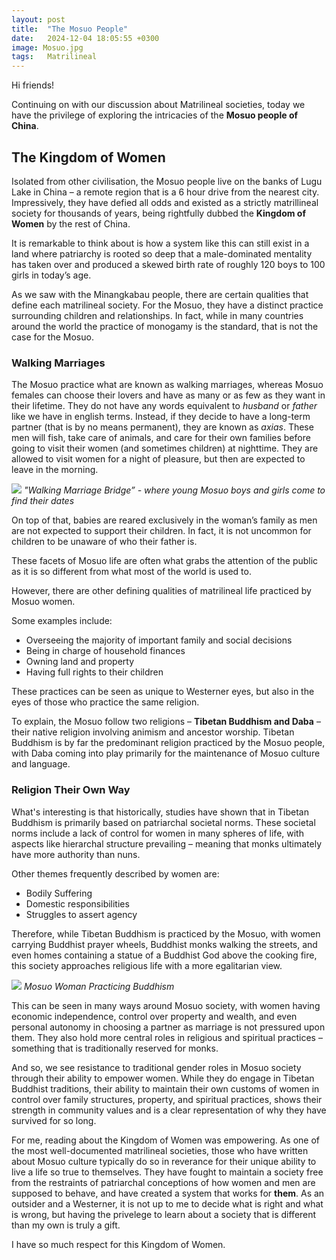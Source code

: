 ```yaml
---
layout: post
title:  "The Mosuo People"
date:   2024-12-04 18:05:55 +0300
image: Mosuo.jpg
tags:   Matrilineal
---
```

Hi friends!

Continuing on with our discussion about Matrilineal societies, today we have the privilege of exploring the intricacies of the **Mosuo people of China**. 

## The Kingdom of Women ##

Isolated from other civilisation, the Mosuo people live on the banks of Lugu Lake in China – a remote region that is a 6 hour drive from the nearest city. Impressively, they have defied all odds and existed as a strictly matrillineal society for thousands of years, being rightfully dubbed the **Kingdom of Women** by the rest of China.

It is remarkable to think about is how a system like this can still exist in a land where patriarchy is rooted so deep that a male-dominated mentality has taken over and produced a skewed birth rate of roughly 120 boys to 100 girls in today’s age.

As we saw with the Minangkabau people, there are certain qualities that define each matrilineal society. For the Mosuo, they have a distinct practice surrounding children and relationships. In fact, while in many countries around the world the practice of monogamy is the standard, that is not the case for the Mosuo.

### Walking Marriages ###

The Mosuo practice what are known as walking marriages, whereas Mosuo females can choose their lovers and have as many or as few as they want in their lifetime. They do not have any words equivalent to *husband* or *father* like we have in english terms. Instead, if they decide to have a long-term partner (that is by no means permanent), they are known as *axias*. These men will fish, take care of animals, and care for their own families before going to visit their women (and sometimes children) at nighttime. They are allowed to visit women for a night of pleasure, but then are expected to leave in the morning. 

![]({{site.baseurl}}/images/MarriageBridge.jpg)
*"Walking Marriage Bridge” - where young Mosuo boys and girls come to find their dates*

On top of that, babies are reared exclusively in the woman’s family as men are not expected to support their children. In fact, it is not uncommon for children to be unaware of who their father is. 

These facets of Mosuo life are often what grabs the attention of the public as it is so different from what most of the world is used to.

However, there are other defining qualities of matrilineal life practiced by Mosuo women. 

Some examples include:

-	Overseeing the majority of important family and social decisions
-	Being in charge of household finances
-	Owning land and property
-	Having full rights to their children

These practices can be seen as unique to Westerner eyes, but also in the eyes of those who practice the same religion.

To explain, the Mosuo follow two religions – **Tibetan Buddhism and Daba** – their native religion involving animism and ancestor worship.
Tibetan Buddhism is by far the predominant religion practiced by the Mosuo people, with Daba coming into play primarily for the maintenance of Mosuo culture and language. 

### Religion Their Own Way ###

What's interesting is that historically, studies have shown that in Tibetan Buddhism is primarily based on patriarchal societal norms. These societal norms include a lack of control for women in many spheres of life, with aspects like hierarchal structure prevailing – meaning that monks ultimately have more authority than nuns. 

Other themes frequently described by women are:
-	Bodily Suffering
-	Domestic responsibilities
-	Struggles to assert agency

Therefore, while Tibetan Buddhism is practiced by the Mosuo, with women carrying Buddhist prayer wheels, Buddhist monks walking the streets, and even homes containing a statue of a Buddhist God above the cooking fire, this society approaches religious life with a more egalitarian view. 

![]({{site.baseurl}}/images/MosuoBud.jpg)
*Mosuo Woman Practicing Buddhism*


This can be seen in many ways around Mosuo society, with women having economic independence, control over property and wealth, and even personal autonomy in choosing a partner as marriage is not pressured upon them. They also hold more central roles in religious and spiritual practices – something that is traditionally reserved for monks.

And so, we see resistance to traditional gender roles in Mosuo society through their ability to empower women. While they do engage in Tibetan Buddhist traditions, their ability to maintain their own customs of women in control over family structures, property, and spiritual practices, shows their strength in community values and is a clear representation of why they have survived for so long. 

For me, reading about the Kingdom of Women was empowering. As one of the most well-documented matrilineal societies, those who have written about Mosuo culture typically do so in reverance for their unique ability to live a life so true to themselves. They have fought to maintain a society free from the restraints of patriarchal conceptions of how women and men are supposed to behave, and have created a system that works for **them**. As an outsider and a Westerner, it is not up to me to decide what is right and what is wrong, but having the privelege to learn about a society that is different than my own is truly a gift. 

I have so much respect for this Kingdom of Women.

